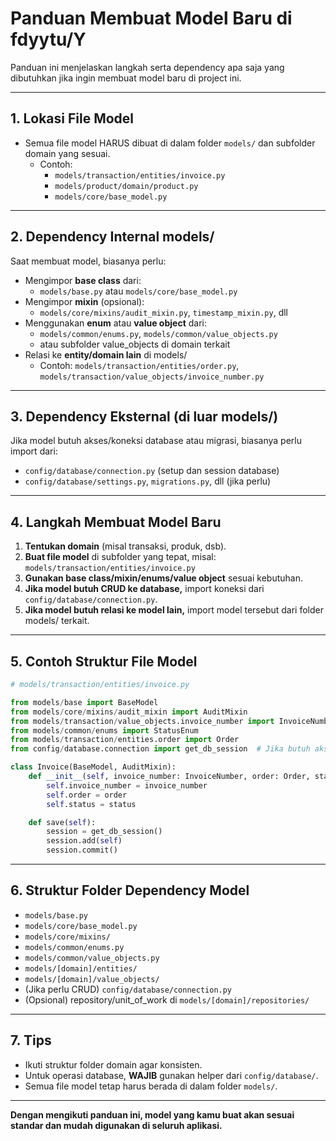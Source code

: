 # Panduan Membuat Model Baru di fdyytu/Y

Panduan ini menjelaskan langkah serta dependency apa saja yang dibutuhkan jika ingin membuat model baru di project ini.

---

## 1. **Lokasi File Model**
- Semua file model HARUS dibuat di dalam folder `models/` dan subfolder domain yang sesuai.
  - Contoh:  
    - `models/transaction/entities/invoice.py`
    - `models/product/domain/product.py`
    - `models/core/base_model.py`

---

## 2. **Dependency Internal models/**
Saat membuat model, biasanya perlu:
- Mengimpor **base class** dari:
  - `models/base.py` atau `models/core/base_model.py`
- Mengimpor **mixin** (opsional):
  - `models/core/mixins/audit_mixin.py`, `timestamp_mixin.py`, dll
- Menggunakan **enum** atau **value object** dari:
  - `models/common/enums.py`, `models/common/value_objects.py`
  - atau subfolder value_objects di domain terkait
- Relasi ke **entity/domain lain** di models/
  - Contoh: `models/transaction/entities/order.py`, `models/transaction/value_objects/invoice_number.py`

---

## 3. **Dependency Eksternal (di luar models/)**
Jika model butuh akses/koneksi database atau migrasi, biasanya perlu import dari:
- `config/database/connection.py` (setup dan session database)
- `config/database/settings.py`, `migrations.py`, dll (jika perlu)

---

## 4. **Langkah Membuat Model Baru**
1. **Tentukan domain** (misal transaksi, produk, dsb).
2. **Buat file model** di subfolder yang tepat, misal:  
   `models/transaction/entities/invoice.py`
3. **Gunakan base class/mixin/enums/value object** sesuai kebutuhan.
4. **Jika model butuh CRUD ke database,** import koneksi dari `config/database/connection.py`.
5. **Jika model butuh relasi ke model lain,** import model tersebut dari folder models/ terkait.

---

## 5. **Contoh Struktur File Model**
```python
# models/transaction/entities/invoice.py

from models/base import BaseModel
from models/core/mixins/audit_mixin import AuditMixin
from models/transaction/value_objects.invoice_number import InvoiceNumber
from models/common/enums import StatusEnum
from models/transaction/entities.order import Order
from config/database.connection import get_db_session  # Jika butuh akses DB

class Invoice(BaseModel, AuditMixin):
    def __init__(self, invoice_number: InvoiceNumber, order: Order, status: StatusEnum):
        self.invoice_number = invoice_number
        self.order = order
        self.status = status

    def save(self):
        session = get_db_session()
        session.add(self)
        session.commit()
```

---

## 6. **Struktur Folder Dependency Model**
- `models/base.py`
- `models/core/base_model.py`
- `models/core/mixins/`
- `models/common/enums.py`
- `models/common/value_objects.py`
- `models/[domain]/entities/`
- `models/[domain]/value_objects/`
- (Jika perlu CRUD) `config/database/connection.py`
- (Opsional) repository/unit_of_work di `models/[domain]/repositories/`

---

## 7. **Tips**
- Ikuti struktur folder domain agar konsisten.
- Untuk operasi database, **WAJIB** gunakan helper dari `config/database/`.
- Semua file model tetap harus berada di dalam folder `models/`.

---

**Dengan mengikuti panduan ini, model yang kamu buat akan sesuai standar dan mudah digunakan di seluruh aplikasi.**
